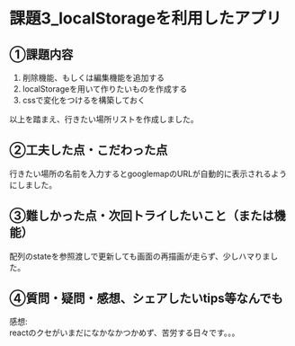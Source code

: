 # 課題3_localStorageを利用したアプリ

## ①課題内容

1. 削除機能、もしくは編集機能を追加する
2. localStorageを用いて作りたいものを作成する
3. cssで変化をつけるを構築しておく

以上を踏まえ、行きたい場所リストを作成しました。  

## ②工夫した点・こだわった点

行きたい場所の名前を入力するとgooglemapのURLが自動的に表示されるようにしました。  

## ③難しかった点・次回トライしたいこと（または機能）

配列のstateを参照渡しで更新しても画面の再描画が走らず、少しハマりました。  

## ④質問・疑問・感想、シェアしたいtips等なんでも

感想:  
reactのクセがいまだになかなかつかめず、苦労する日々です。。。  